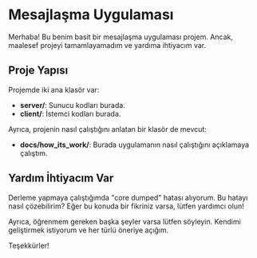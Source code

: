 # Mesajlaşma Uygulaması

Merhaba! Bu benim basit bir mesajlaşma uygulaması projem. Ancak, maalesef projeyi tamamlayamadım ve yardıma ihtiyacım var.

## Proje Yapısı

Projemde iki ana klasör var:

- **server/**: Sunucu kodları burada.
- **client/**: İstemci kodları burada.

Ayrıca, projenin nasıl çalıştığını anlatan bir klasör de mevcut:

- **docs/how_its_work/**: Burada uygulamanın nasıl çalıştığını açıklamaya çalıştım.

## Yardım İhtiyacım Var

Derleme yapmaya çalıştığımda "core dumped" hatası alıyorum. Bu hatayı nasıl çözebilirim? Eğer bu konuda bir fikriniz varsa, lütfen yardımcı olun!

Ayrıca, öğrenmem gereken başka şeyler varsa lütfen söyleyin. Kendimi geliştirmek istiyorum ve her türlü öneriye açığım.

Teşekkürler!
